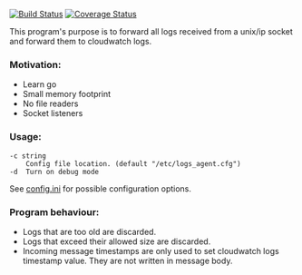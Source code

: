 [![Build Status](https://travis-ci.org/ClearcodeHQ/Go-Forward.svg)](https://travis-ci.org/ClearcodeHQ/Go-Forward)
[![Coverage Status](https://coveralls.io/repos/github/ClearcodeHQ/Go-Forward/badge.svg?branch=master)](https://coveralls.io/github/ClearcodeHQ/Go-Forward?branch=master)

This program's purpose is to forward all logs received from a unix/ip socket and forward them to cloudwatch logs.

### Motivation:
* Learn go
* Small memory footprint
* No file readers
* Socket listeners

### Usage:
```
-c string
	Config file location. (default "/etc/logs_agent.cfg")
-d	Turn on debug mode
```
See [config.ini](config.ini) for possible configuration options.

### Program behaviour:
* Logs that are too old are discarded.
* Logs that exceed their allowed size are discarded.
* Incoming message timestamps are only used to set cloudwatch logs
timestamp value. They are not written in message body.
